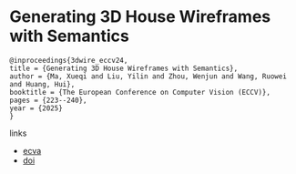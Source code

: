 # Generating 3D House Wireframes with Semantics

```
@inproceedings{3dwire_eccv24,
title = {Generating 3D House Wireframes with Semantics},
author = {Ma, Xueqi and Liu, Yilin and Zhou, Wenjun and Wang, Ruowei and Huang, Hui},
booktitle = {The European Conference on Computer Vision (ECCV)},
pages = {223--240},
year = {2025}
}
```

links
- [ecva](https://www.ecva.net/papers/eccv_2024/papers_ECCV/html/3261_ECCV_2024_paper.php)
- [doi](https://link.springer.com/chapter/10.1007/978-3-031-72670-5_13)
